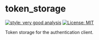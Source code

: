 # token_storage

[![style: very good analysis][very_good_analysis_badge]][very_good_analysis_link]
[![License: MIT][license_badge]][license_link]

Token storage for the authentication client.

[license_badge]: https://img.shields.io/badge/license-MIT-blue.svg
[license_link]: https://opensource.org/licenses/MIT
[very_good_analysis_badge]: https://img.shields.io/badge/style-very_good_analysis-B22C89.svg
[very_good_analysis_link]: https://pub.dev/packages/very_good_analysis